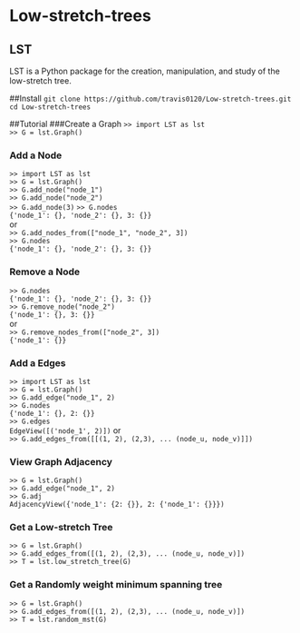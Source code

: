 # Low-stretch-trees

## LST 
LST is a Python package for the creation, manipulation, and study of the low-stretch tree.<br>

##Install
``git clone https://github.com/travis0120/Low-stretch-trees.git``
<br>
``cd Low-stretch-trees``
<br>

##Tutorial
###Create a Graph
``>> import LST as lst``<br>
``>> G = lst.Graph()``<br>

### Add a Node
``>> import LST as lst``<br>
``>> G = lst.Graph()``<br>
``>> G.add_node("node_1")``<br>
``>> G.add_node("node_2")``<br>
``>> G.add_node(3)``
``>> G.nodes``<br>
``{'node_1': {}, 'node_2': {}, 3: {}}``<br>
or<br>
``>> G.add_nodes_from(["node_1", "node_2", 3])``<br>
``>> G.nodes``<br>
``{'node_1': {}, 'node_2': {}, 3: {}}``<br>

### Remove a Node
``>> G.nodes``<br>
``{'node_1': {}, 'node_2': {}, 3: {}}``<br>
``>> G.remove_node("node_2")``<br>
``{'node_1': {}, 3: {}}``<br>
or<br>
``>> G.remove_nodes_from(["node_2", 3])``<br>
``{'node_1': {}}``<br>

### Add a Edges
``>> import LST as lst``<br>
``>> G = lst.Graph()``<br>
``>> G.add_edge("node_1", 2)``<br>
``>> G.nodes``<br>
``{'node_1': {}, 2: {}}``<br>
``>> G.edges``<br>
``EdgeView([('node_1', 2)])``
or<br>
``>> G.add_edges_from([[(1, 2), (2,3), ... (node_u, node_v)]])``

### View Graph Adjacency
``>> G = lst.Graph()``<br>
``>> G.add_edge("node_1", 2)``<br>
``>> G.adj``<br>
``AdjacencyView({'node_1': {2: {}}, 2: {'node_1': {}}})``

### Get a Low-stretch Tree
``>> G = lst.Graph()``<br>
``>> G.add_edges_from([(1, 2), (2,3), ... (node_u, node_v)])``<br>
``>> T = lst.low_stretch_tree(G)``

### Get a Randomly weight minimum spanning tree
``>> G = lst.Graph()``<br>
``>> G.add_edges_from([(1, 2), (2,3), ... (node_u, node_v)])``<br>
``>> T = lst.random_mst(G)``